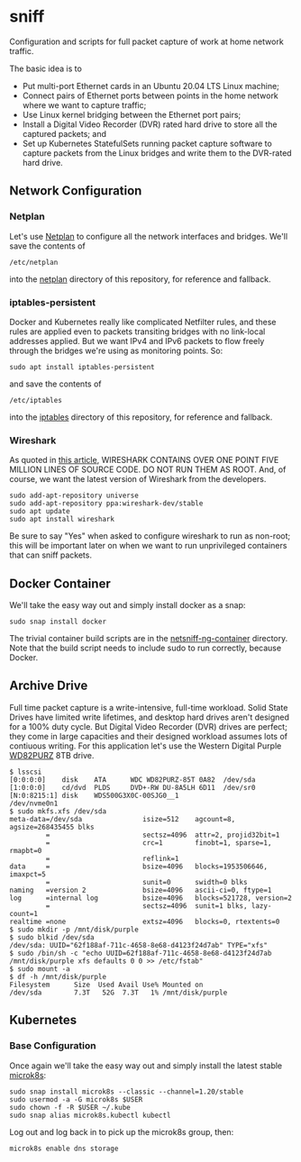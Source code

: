 # sniff
Configuration and scripts for full packet capture of work at home 
network traffic.

The basic idea is to 
 - Put multi-port Ethernet cards in an Ubuntu 20.04 LTS Linux machine;
 - Connect pairs of Ethernet ports between points in the home network
   where we want to capture traffic;
 - Use Linux kernel bridging between the Ethernet port pairs;
 - Install a Digital Video Recorder (DVR) rated hard drive to
   store all the captured packets; and
 - Set up Kubernetes StatefulSets running packet capture software
   to capture packets from the Linux bridges and write them to the
   DVR-rated hard drive.

## Network Configuration

### Netplan
Let's use [Netplan](https://netplan.io/) to configure all the network
interfaces and bridges.  We'll save the contents of
```
/etc/netplan
```
into the [netplan](netplan) directory of this repository, for reference
and fallback.

### iptables-persistent
Docker and Kubernetes really like complicated Netfilter rules, and these
rules are applied even to packets transiting bridges with no link-local
addresses applied.  But we want IPv4 and IPv6 packets to flow freely
through the bridges we're using as monitoring points.  So:
```
sudo apt install iptables-persistent
```
and save the contents of
```
/etc/iptables
```
into the [iptables](iptables) directory of this repository, for reference
and fallback.

### Wireshark
As quoted in [this article](https://packetlife.net/blog/2010/mar/19/sniffing-wireshark-non-root-user/),
WIRESHARK CONTAINS OVER ONE POINT FIVE MILLION LINES OF SOURCE CODE. DO NOT RUN THEM AS ROOT.
And, of course, we want the latest version of Wireshark from the developers.
```
sudo add-apt-repository universe
sudo add-apt-repository ppa:wireshark-dev/stable
sudo apt update
sudo apt install wireshark
```
Be sure to say "Yes" when asked to configure wireshark to run as non-root; this
will be important later on when we want to run unprivileged containers that
can sniff packets.

## Docker Container
We'll take the easy way out and simply install docker as a snap:
```
sudo snap install docker
```
The trivial container build scripts are in the
[netsniff-ng-container](netsniff-ng-container) directory.  Note that the
build script needs to include sudo to run correctly, because Docker.

## Archive Drive
Full time packet capture is a write-intensive, full-time workload.
Solid State Drives have limited write lifetimes, and desktop
hard drives aren't designed for a 100% duty cycle.  But
Digital Video Recorder (DVR) drives are perfect; they come in
large capacities and their designed workload assumes lots of
contiuous writing.  For this application let's use the 
Western Digital Purple 
[WD82PURZ](https://shop.westerndigital.com/tools/documentRequestHandler?docPath=/content/dam/doc-library/en_us/assets/public/western-digital/product/internal-drives/wd-purple-hdd/product-brief-wd-purple-hdd.pdf)
8TB drive.

```
$ lsscsi
[0:0:0:0]    disk    ATA      WDC WD82PURZ-85T 0A82  /dev/sda
[1:0:0:0]    cd/dvd  PLDS     DVD+-RW DU-8A5LH 6D11  /dev/sr0
[N:0:8215:1] disk    WDS500G3X0C-00SJG0__1                      /dev/nvme0n1
$ sudo mkfs.xfs /dev/sda
meta-data=/dev/sda               isize=512    agcount=8, agsize=268435455 blks
         =                       sectsz=4096  attr=2, projid32bit=1
         =                       crc=1        finobt=1, sparse=1, rmapbt=0
         =                       reflink=1
data     =                       bsize=4096   blocks=1953506646, imaxpct=5
         =                       sunit=0      swidth=0 blks
naming   =version 2              bsize=4096   ascii-ci=0, ftype=1
log      =internal log           bsize=4096   blocks=521728, version=2
         =                       sectsz=4096  sunit=1 blks, lazy-count=1
realtime =none                   extsz=4096   blocks=0, rtextents=0
$ sudo mkdir -p /mnt/disk/purple
$ sudo blkid /dev/sda
/dev/sda: UUID="62f188af-711c-4658-8e68-d4123f24d7ab" TYPE="xfs"
$ sudo /bin/sh -c "echo UUID=62f188af-711c-4658-8e68-d4123f24d7ab /mnt/disk/purple xfs defaults 0 0 >> /etc/fstab"
$ sudo mount -a
$ df -h /mnt/disk/purple
Filesystem      Size  Used Avail Use% Mounted on
/dev/sda        7.3T   52G  7.3T   1% /mnt/disk/purple
```

## Kubernetes
### Base Configuration
Once again we'll take the easy way out and simply install the latest
stable [microk8s](https://microk8s.io):
```
sudo snap install microk8s --classic --channel=1.20/stable
sudo usermod -a -G microk8s $USER
sudo chown -f -R $USER ~/.kube
sudo snap alias microk8s.kubectl kubectl
```
Log out and log back in to pick up the microk8s group, then:
```
microk8s enable dns storage
```

